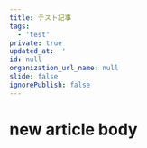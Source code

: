 ```yaml
---
title: テスト記事
tags:
  - 'test'
private: true
updated_at: ''
id: null
organization_url_name: null
slide: false
ignorePublish: false
---
```

# new article body
